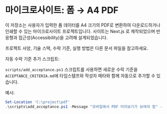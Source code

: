  # 마이크로사이트: 폼 → A4 PDF

 이 저장소는 사용자가 입력한 폼 데이터를 A4 크기의 PDF로 변환하여 다운로드하거나 인쇄할 수 있는 마이크로사이트 프로젝트입니다. 사이트는 Next.js 로 제작되었으며 반응형과 접근성(Accessibility)을 고려해 설계되었습니다.

 프로젝트 사양, 기술 스택, 수락 기준, 실행 방법은 다른 문서 파일을 참고하세요.

자동 수락 기준 추가 스크립트:

`scripts/add_acceptance.ps1` 스크립트를 사용하면 새로운 수락 기준을 `ACCEPTANCE_CRITERIA.md`에 타임스탬프와 작성자 메타와 함께 자동으로 추가할 수 있습니다.

예시:

```powershell
Set-Location 'C:\project\pdf'
.\scripts\add_acceptance.ps1 -Message "모바일에서 PDF 미리보기가 보여야 함" -Author "홍길동"
```
